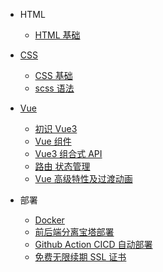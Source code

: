 - HTML

  - [HTML 基础](/post/css/html-base.md)

- [CSS](/post/css/README.md)

  - [CSS 基础](/post/css/base.md)
  - [scss 语法](/post/css/scss.md)

- [Vue](post/vue/README.md)

  - [初识 Vue3](post/vue/vue-know.md)
  - [Vue 组件](post/vue/vue-components.md)
  - [Vue3 组合式 API](post/vue/vue-composition.md)
  - [路由 状态管理](post/vue/vue-router-vuex.md)
  - [Vue 高级特性及过渡动画](post/vue/vue-advance-animation.md)

- 部署
  - [Docker](post/deploy/docker.md)
  - [前后端分离宝塔部署](post/deploy/bt-deploy.md)
  - [Github Action CICD 自动部署](post/deploy/github-action-cicd.md)
  - [免费无限续期 SSL 证书](post/deploy/ssl-cert.md)
